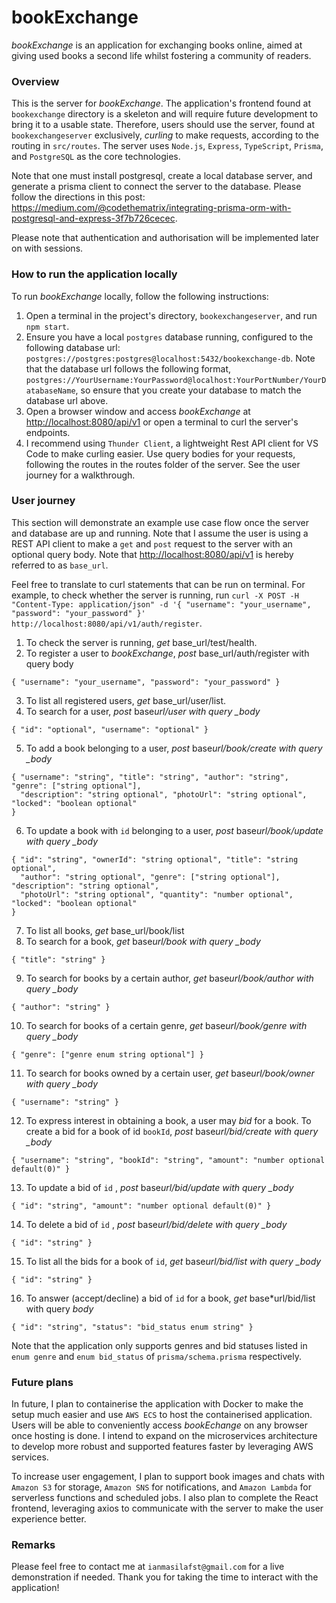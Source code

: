 # bookExchange

_bookExchange_ is an application for exchanging books online, aimed at giving used books a second life whilst fostering a community of readers.

### Overview

This is the server for _bookExchange_. The application's frontend found at `bookexchange` directory is a skeleton and will require future development to bring it to a usable state. Therefore, users should use the server, found at `bookexchangeserver` exclusively, _curling_ to make requests, according to the routing in `src/routes`. The server uses `Node.js`, `Express`, `TypeScript`, `Prisma`, and `PostgreSQL` as the core technologies.

Note that one must install postgresql, create a local database server, and generate a prisma client to connect the server to the database. Please follow the directions in this post: <https://medium.com/@codethematrix/integrating-prisma-orm-with-postgresql-and-express-3f7b726cecec>.

Please note that authentication and authorisation will be implemented later on with sessions.

### How to run the application locally

To run _bookExchange_ locally, follow the following instructions:

1. Open a terminal in the project's directory, `bookexchangeserver`, and run `npm start`.
2. Ensure you have a local `postgres` database running, configured to the following database url: `postgres://postgres:postgres@localhost:5432/bookexchange-db`. Note that the database url follows the following format, `postgres://YourUsername:YourPassword@localhost:YourPortNumber/YourDatabaseName`, so ensure that you create your database to match the database url above.
3. Open a browser window and access _bookExchange_ at <http://localhost:8080/api/v1> or open a terminal to curl the server's endpoints.
4. I recommend using `Thunder Client`, a lightweight Rest API client for VS Code to make curling easier. Use query bodies for your requests, following the routes in the routes folder of the server. See the user journey for a walkthrough.

### User journey

This section will demonstrate an example use case flow once the server and database are up and running. Note that I assume the user is using a REST API client to make a `get` and `post` request to the server with an optional query body. Note that <http://localhost:8080/api/v1> is hereby referred to as `base_url`.

Feel free to translate to curl statements that can be run on terminal. For example, to check whether the server is running, run `curl -X POST -H "Content-Type: application/json" -d '{ "username": "your_username", "password": "your_password" }' http://localhost:8080/api/v1/auth/register`.

1. To check the server is running, _get_ base_url/test/health.
2. To register a user to _bookExchange_, _post_ base_url/auth/register with query body

```
{ "username": "your_username", "password": "your_password" }
```

3. To list all registered users, _get_ base_url/user/list.
4. To search for a user, _post_ base*url/user with query \_body*

```
{ "id": "optional", "username": "optional" }
```

5. To add a book belonging to a user, _post_ base*url/book/create with query \_body*

```
{ "username": "string", "title": "string", "author": "string", "genre": ["string optional"],
  "description": "string optional", "photoUrl": "string optional", "locked": "boolean optional"
}
```

6. To update a book with `id` belonging to a user, _post_ base*url/book/update with query \_body*

```
{ "id": "string", "ownerId": "string optional", "title": "string optional",
  "author": "string optional", "genre": ["string optional"], "description": "string optional",
  "photoUrl": "string optional", "quantity": "number optional", "locked": "boolean optional"
}
```

7. To list all books, _get_ base_url/book/list
8. To search for a book, _get_ base*url/book with query \_body*

```
{ "title": "string" }
```

9. To search for books by a certain author, _get_ base*url/book/author with query \_body*

```
{ "author": "string" }
```

10. To search for books of a certain genre, _get_ base*url/book/genre with query \_body*

```
{ "genre": ["genre enum string optional"] }
```

11. To search for books owned by a certain user, _get_ base*url/book/owner with query \_body*

```
{ "username": "string" }
```

12. To express interest in obtaining a book, a user may _bid_ for a book. To create a bid for a book of id `bookId`, _post_ base*url/bid/create with query \_body*

```
{ "username": "string", "bookId": "string", "amount": "number optional default(0)" }
```

13. To update a bid of `id` , _post_ base*url/bid/update with query \_body*

```
{ "id": "string", "amount": "number optional default(0)" }
```

14. To delete a bid of `id` , _post_ base*url/bid/delete with query \_body*

```
{ "id": "string" }
```

15. To list all the bids for a book of `id`, _get_ base*url/bid/list with query \_body*

```
{ "id": "string" }
```

16. To answer \(accept/decline\) a bid of `id` for a book, _get_ base\*url/bid/list with query _body_

```
{ "id": "string", "status": "bid_status enum string" }
```

Note that the application only supports genres and bid statuses listed in `enum genre` and `enum bid_status` of `prisma/schema.prisma` respectively.

### Future plans

In future, I plan to containerise the application with Docker to make the setup much easier and use `AWS ECS` to host the containerised application. Users will be able to conveniently access _bookEchange_ on any browser once hosting is done. I intend to expand on the microservices architecture to develop more robust and supported features faster by leveraging AWS services.

To increase user engagement, I plan to support book images and chats with `Amazon S3` for storage, `Amazon SNS` for notifications, and `Amazon Lambda` for serverless functions and scheduled jobs. I also plan to complete the React frontend, leveraging axios to communicate with the server to make the user experience better.

### Remarks

Please feel free to contact me at `ianmasilafst@gmail.com` for a live demonstration if needed. Thank you for taking the time to interact with the application!
